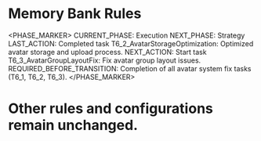 # Memory Bank Rules

<PHASE_MARKER>
CURRENT_PHASE: Execution
NEXT_PHASE: Strategy
LAST_ACTION: Completed task T6_2_AvatarStorageOptimization: Optimized avatar storage and upload process.
NEXT_ACTION: Start task T6_3_AvatarGroupLayoutFix: Fix avatar group layout issues.
REQUIRED_BEFORE_TRANSITION: Completion of all avatar system fix tasks (T6_1, T6_2, T6_3).
</PHASE_MARKER>

# Other rules and configurations remain unchanged.
